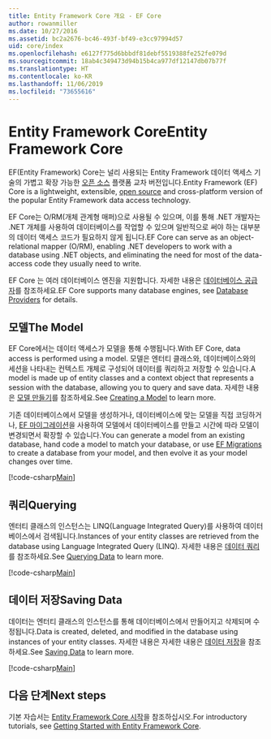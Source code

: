 ```yaml
---
title: Entity Framework Core 개요 - EF Core
author: rowanmiller
ms.date: 10/27/2016
ms.assetid: bc2a2676-bc46-493f-bf49-e3cc97994d57
uid: core/index
ms.openlocfilehash: e6127f775d6bbbdf81debf5519388fe252fe079d
ms.sourcegitcommit: 18ab4c349473d94b15b4ca977df12147db07b77f
ms.translationtype: HT
ms.contentlocale: ko-KR
ms.lasthandoff: 11/06/2019
ms.locfileid: "73655616"
---
```

# <a name="entity-framework-core"></a><span data-ttu-id="1a802-102">Entity Framework Core</span><span class="sxs-lookup"><span data-stu-id="1a802-102">Entity Framework Core</span></span>

<span data-ttu-id="1a802-103">EF(Entity Framework) Core는 널리 사용되는 Entity Framework 데이터 액세스 기술의 가볍고 확장 가능한 [오픈 소스](https://github.com/aspnet/EntityFrameworkCore) 플랫폼 교차 버전입니다.</span><span class="sxs-lookup"><span data-stu-id="1a802-103">Entity Framework (EF) Core is a lightweight, extensible, [open source](https://github.com/aspnet/EntityFrameworkCore) and cross-platform version of the popular Entity Framework data access technology.</span></span>

<span data-ttu-id="1a802-104">EF Core는 O/RM(개체 관계형 매퍼)으로 사용될 수 있으며, 이를 통해 .NET 개발자는 .NET 개체를 사용하여 데이터베이스를 작업할 수 있으며 일반적으로 써야 하는 대부분의 데이터 액세스 코드가 필요하지 않게 됩니다.</span><span class="sxs-lookup"><span data-stu-id="1a802-104">EF Core can serve as an object-relational mapper (O/RM), enabling .NET developers to work with a database using .NET objects, and eliminating the need for most of the data-access code they usually need to write.</span></span>

<span data-ttu-id="1a802-105">EF Core 는 여러 데이터베이스 엔진을 지원합니다. 자세한 내용은 [데이터베이스 공급자](providers/index.md)를 참조하세요.</span><span class="sxs-lookup"><span data-stu-id="1a802-105">EF Core supports many database engines, see [Database Providers](providers/index.md) for details.</span></span>

## <a name="the-model"></a><span data-ttu-id="1a802-106">모델</span><span class="sxs-lookup"><span data-stu-id="1a802-106">The Model</span></span>

<span data-ttu-id="1a802-107">EF Core에서는 데이터 액세스가 모델을 통해 수행됩니다.</span><span class="sxs-lookup"><span data-stu-id="1a802-107">With EF Core, data access is performed using a model.</span></span> <span data-ttu-id="1a802-108">모델은 엔터티 클래스와, 데이터베이스와의 세션을 나타내는 컨텍스트 개체로 구성되어 데이터를 쿼리하고 저장할 수 있습니다.</span><span class="sxs-lookup"><span data-stu-id="1a802-108">A model is made up of entity classes and a context object that represents a session with the database, allowing you to query and save data.</span></span> <span data-ttu-id="1a802-109">자세한 내용은 [모델 만들기](modeling/index.md)를 참조하세요.</span><span class="sxs-lookup"><span data-stu-id="1a802-109">See [Creating a Model](modeling/index.md) to learn more.</span></span>

<span data-ttu-id="1a802-110">기존 데이터베이스에서 모델을 생성하거나, 데이터베이스에 맞는 모델을 직접 코딩하거나, [EF 마이그레이션](managing-schemas/migrations/index.md)을 사용하여 모델에서 데이터베이스를 만들고 시간에 따라 모델이 변경되면서 확장할 수 있습니다.</span><span class="sxs-lookup"><span data-stu-id="1a802-110">You can generate a model from an existing database, hand code a model to match your database, or use [EF Migrations](managing-schemas/migrations/index.md) to create a database from your model, and then evolve it as your model changes over time.</span></span>

[!code-csharp[Main](../../samples/core/Intro/Model.cs)]

## <a name="querying"></a><span data-ttu-id="1a802-111">쿼리</span><span class="sxs-lookup"><span data-stu-id="1a802-111">Querying</span></span>

<span data-ttu-id="1a802-112">엔터티 클래스의 인스턴스는 LINQ(Language Integrated Query)를 사용하여 데이터베이스에서 검색됩니다.</span><span class="sxs-lookup"><span data-stu-id="1a802-112">Instances of your entity classes are retrieved from the database using Language Integrated Query (LINQ).</span></span> <span data-ttu-id="1a802-113">자세한 내용은 [데이터 쿼리](querying/index.md)를 참조하세요.</span><span class="sxs-lookup"><span data-stu-id="1a802-113">See [Querying Data](querying/index.md) to learn more.</span></span>

[!code-csharp[Main](../../samples/core/Intro/Program.cs#Querying)]

## <a name="saving-data"></a><span data-ttu-id="1a802-114">데이터 저장</span><span class="sxs-lookup"><span data-stu-id="1a802-114">Saving Data</span></span>

<span data-ttu-id="1a802-115">데이터는 엔터티 클래스의 인스턴스를 통해 데이터베이스에서 만들어지고 삭제되며 수정됩니다.</span><span class="sxs-lookup"><span data-stu-id="1a802-115">Data is created, deleted, and modified in the database using instances of your entity classes.</span></span> <span data-ttu-id="1a802-116">자세한 내용은 자세한 내용은 [데이터 저장](saving/index.md)을 참조하세요.</span><span class="sxs-lookup"><span data-stu-id="1a802-116">See [Saving Data](saving/index.md) to learn more.</span></span>

[!code-csharp[Main](../../samples/core/Intro/Program.cs#SavingData)]

## <a name="next-steps"></a><span data-ttu-id="1a802-117">다음 단계</span><span class="sxs-lookup"><span data-stu-id="1a802-117">Next steps</span></span>

<span data-ttu-id="1a802-118">기본 자습서는 [Entity Framework Core 시작](get-started/index.md)을 참조하십시오.</span><span class="sxs-lookup"><span data-stu-id="1a802-118">For introductory tutorials, see [Getting Started with Entity Framework Core](get-started/index.md).</span></span>
